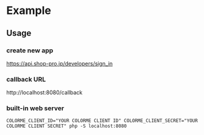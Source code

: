 # Example

## Usage

### create new app

https://api.shop-pro.jp/developers/sign_in

### callback URL

http://localhost:8080/callback

### built-in web server

```
COLORME_CLIENT_ID="YOUR COLORME CLIENT ID" COLORME_CLIENT_SECRET="YOUR COLORME CLIENT SECRET" php -S localhost:8080
```

